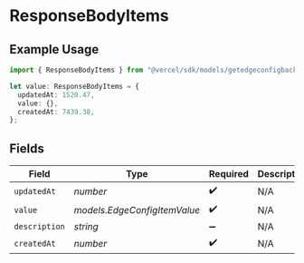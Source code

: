 # ResponseBodyItems

## Example Usage

```typescript
import { ResponseBodyItems } from "@vercel/sdk/models/getedgeconfigbackupop.js";

let value: ResponseBodyItems = {
  updatedAt: 1520.47,
  value: {},
  createdAt: 7439.38,
};
```

## Fields

| Field                        | Type                         | Required                     | Description                  |
| ---------------------------- | ---------------------------- | ---------------------------- | ---------------------------- |
| `updatedAt`                  | *number*                     | :heavy_check_mark:           | N/A                          |
| `value`                      | *models.EdgeConfigItemValue* | :heavy_check_mark:           | N/A                          |
| `description`                | *string*                     | :heavy_minus_sign:           | N/A                          |
| `createdAt`                  | *number*                     | :heavy_check_mark:           | N/A                          |